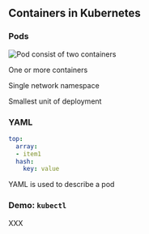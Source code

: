 ## Containers in Kubernetes

### Pods

![Pod consist of two containers](120_kubernetes/04_pods/pod.drawio.svg) <!-- .element: style="float: right;" -->

One or more containers

Single network namespace

Smallest unit of deployment

### YAML

```yaml
top:
  array:
  - item1
  hash:
    key: value
```
<!-- .element: style="float: right; width: 35%;" -->

YAML is used to describe a pod

### Demo: `kubectl`

XXX
